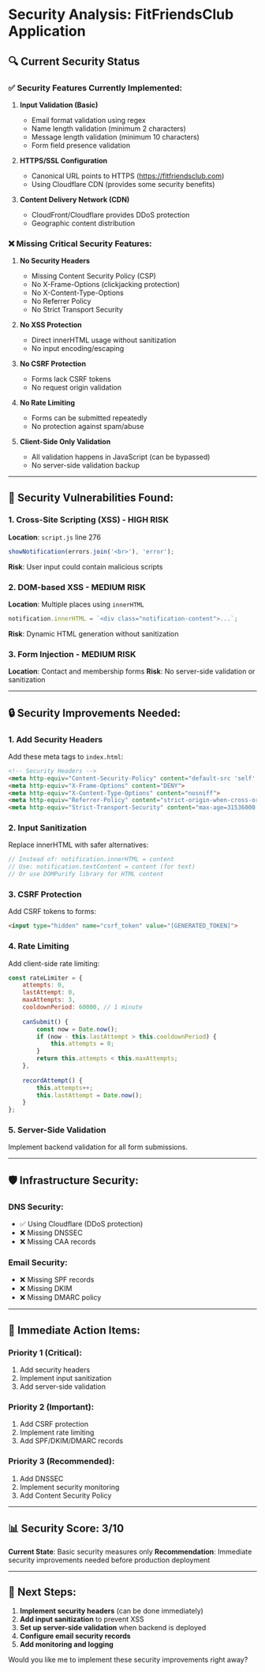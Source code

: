 # Security Analysis: FitFriendsClub Application

## 🔍 Current Security Status

### ✅ **Security Features Currently Implemented:**

1. **Input Validation (Basic)**
   - Email format validation using regex
   - Name length validation (minimum 2 characters)
   - Message length validation (minimum 10 characters)
   - Form field presence validation

2. **HTTPS/SSL Configuration**
   - Canonical URL points to HTTPS (https://fitfriendsclub.com)
   - Using Cloudflare CDN (provides some security benefits)

3. **Content Delivery Network (CDN)**
   - CloudFront/Cloudflare provides DDoS protection
   - Geographic content distribution

### ❌ **Missing Critical Security Features:**

1. **No Security Headers**
   - Missing Content Security Policy (CSP)
   - No X-Frame-Options (clickjacking protection)
   - No X-Content-Type-Options
   - No Referrer Policy
   - No Strict Transport Security

2. **No XSS Protection**
   - Direct innerHTML usage without sanitization
   - No input encoding/escaping

3. **No CSRF Protection**
   - Forms lack CSRF tokens
   - No request origin validation

4. **No Rate Limiting**
   - Forms can be submitted repeatedly
   - No protection against spam/abuse

5. **Client-Side Only Validation**
   - All validation happens in JavaScript (can be bypassed)
   - No server-side validation backup

---

## 🚨 **Security Vulnerabilities Found:**

### 1. **Cross-Site Scripting (XSS) - HIGH RISK**
**Location**: `script.js` line 276
```javascript
showNotification(errors.join('<br>'), 'error');
```
**Risk**: User input could contain malicious scripts

### 2. **DOM-based XSS - MEDIUM RISK**  
**Location**: Multiple places using `innerHTML`
```javascript
notification.innerHTML = `<div class="notification-content">...`;
```
**Risk**: Dynamic HTML generation without sanitization

### 3. **Form Injection - MEDIUM RISK**
**Location**: Contact and membership forms
**Risk**: No server-side validation or sanitization

---

## 🔒 **Security Improvements Needed:**

### 1. **Add Security Headers**
Add these meta tags to `index.html`:

```html
<!-- Security Headers -->
<meta http-equiv="Content-Security-Policy" content="default-src 'self' https:; script-src 'self' 'unsafe-inline' https://cdnjs.cloudflare.com; style-src 'self' 'unsafe-inline' https://fonts.googleapis.com https://cdnjs.cloudflare.com; font-src 'self' https://fonts.gstatic.com; img-src 'self' data: https:">
<meta http-equiv="X-Frame-Options" content="DENY">
<meta http-equiv="X-Content-Type-Options" content="nosniff">
<meta http-equiv="Referrer-Policy" content="strict-origin-when-cross-origin">
<meta http-equiv="Strict-Transport-Security" content="max-age=31536000; includeSubDomains">
```

### 2. **Input Sanitization**
Replace innerHTML with safer alternatives:

```javascript
// Instead of: notification.innerHTML = content
// Use: notification.textContent = content (for text)
// Or use DOMPurify library for HTML content
```

### 3. **CSRF Protection**
Add CSRF tokens to forms:

```html
<input type="hidden" name="csrf_token" value="[GENERATED_TOKEN]">
```

### 4. **Rate Limiting**
Add client-side rate limiting:

```javascript
const rateLimiter = {
    attempts: 0,
    lastAttempt: 0,
    maxAttempts: 3,
    cooldownPeriod: 60000, // 1 minute
    
    canSubmit() {
        const now = Date.now();
        if (now - this.lastAttempt > this.cooldownPeriod) {
            this.attempts = 0;
        }
        return this.attempts < this.maxAttempts;
    },
    
    recordAttempt() {
        this.attempts++;
        this.lastAttempt = Date.now();
    }
};
```

### 5. **Server-Side Validation**
Implement backend validation for all form submissions.

---

## 🛡️ **Infrastructure Security:**

### DNS Security:
- ✅ Using Cloudflare (DDoS protection)
- ❌ Missing DNSSEC
- ❌ Missing CAA records

### Email Security:
- ❌ Missing SPF records
- ❌ Missing DKIM
- ❌ Missing DMARC policy

---

## 🔧 **Immediate Action Items:**

### Priority 1 (Critical):
1. Add security headers
2. Implement input sanitization
3. Add server-side validation

### Priority 2 (Important):
1. Add CSRF protection
2. Implement rate limiting
3. Add SPF/DKIM/DMARC records

### Priority 3 (Recommended):
1. Add DNSSEC
2. Implement security monitoring
3. Add Content Security Policy

---

## 📊 **Security Score: 3/10**

**Current State**: Basic security measures only
**Recommendation**: Immediate security improvements needed before production deployment

---

## 🚀 **Next Steps:**

1. **Implement security headers** (can be done immediately)
2. **Add input sanitization** to prevent XSS
3. **Set up server-side validation** when backend is deployed
4. **Configure email security records**
5. **Add monitoring and logging**

Would you like me to implement these security improvements right away?
